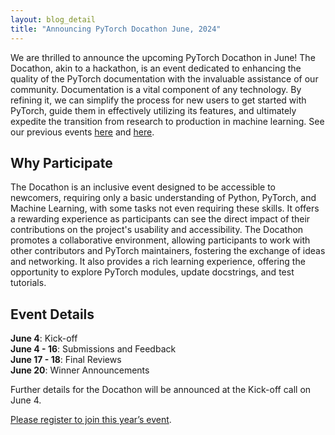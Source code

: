 ```yaml
---
layout: blog_detail
title: "Announcing PyTorch Docathon June, 2024"
---
```


We are thrilled to announce the upcoming PyTorch Docathon in June! The Docathon, akin to a hackathon, is an event dedicated to enhancing the quality of the PyTorch documentation with the invaluable assistance of our community. Documentation is a vital component of any technology. By refining it, we can simplify the process for new users to get started with PyTorch, guide them in effectively utilizing its features, and ultimately expedite the transition from research to production in machine learning. See our previous events [here](https://pytorch.org/blog/announcing-docathon/) and [here](https://pytorch.org/blog/announcing-docathon-h2-2023/).		

## Why Participate
						
The Docathon is an inclusive event designed to be accessible to newcomers, requiring only a basic understanding of Python, PyTorch, and Machine Learning, with some tasks not even requiring these skills. It offers a rewarding experience as participants can see the direct impact of their contributions on the project's usability and accessibility. The Docathon promotes a collaborative environment, allowing participants to work with other contributors and PyTorch maintainers, fostering the exchange of ideas and networking. It also provides a rich learning experience, offering the opportunity to explore PyTorch modules, update docstrings, and test tutorials.

						

## Event Details

**June 4**: Kick-off  
**June 4 - 16**: Submissions and Feedback  
**June 17 - 18**: Final Reviews  
**June 20**: Winner Announcements		

Further details for the Docathon will be announced at the Kick-off call on June 4.

[Please register to join this year’s event](https://community.linuxfoundation.org/events/details/lfhq-pytorch-foundation-presents-pytorch-docathon-june-4-20th-2024/).

					

		